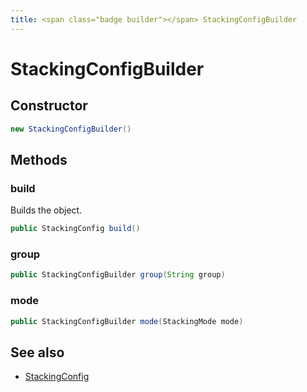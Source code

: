 ```yaml
---
title: <span class="badge builder"></span> StackingConfigBuilder
---
```

# <span class="badge builder"></span> StackingConfigBuilder

## Constructor

```java
new StackingConfigBuilder()
```
## Methods

### <span class="badge object-method"></span> build

Builds the object.

```java
public StackingConfig build()
```

### <span class="badge object-method"></span> group

```java
public StackingConfigBuilder group(String group)
```

### <span class="badge object-method"></span> mode

```java
public StackingConfigBuilder mode(StackingMode mode)
```

## See also

 * <span class="badge object-type-class"></span> [StackingConfig](./object-StackingConfig.md)
